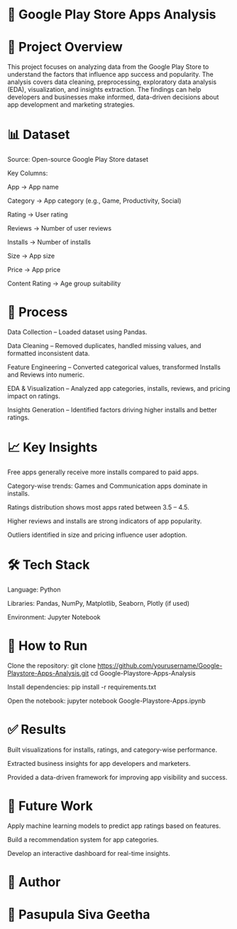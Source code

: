 # 📱 Google Play Store Apps Analysis
# 📌 Project Overview

This project focuses on analyzing data from the Google Play Store to understand the factors that influence app success and popularity. The analysis covers data cleaning, preprocessing, exploratory data analysis (EDA), visualization, and insights extraction. The findings can help developers and businesses make informed, data-driven decisions about app development and marketing strategies.

# 📊 Dataset

Source: Open-source Google Play Store dataset

Key Columns:

App → App name

Category → App category (e.g., Game, Productivity, Social)

Rating → User rating

Reviews → Number of user reviews

Installs → Number of installs

Size → App size

Price → App price

Content Rating → Age group suitability

# 🔑 Process

Data Collection – Loaded dataset using Pandas.

Data Cleaning – Removed duplicates, handled missing values, and formatted inconsistent data.

Feature Engineering – Converted categorical values, transformed Installs and Reviews into numeric.

EDA & Visualization – Analyzed app categories, installs, reviews, and pricing impact on ratings.

Insights Generation – Identified factors driving higher installs and better ratings.

# 📈 Key Insights

Free apps generally receive more installs compared to paid apps.

Category-wise trends: Games and Communication apps dominate in installs.

Ratings distribution shows most apps rated between 3.5 – 4.5.

Higher reviews and installs are strong indicators of app popularity.

Outliers identified in size and pricing influence user adoption.

# 🛠️ Tech Stack

Language: Python

Libraries: Pandas, NumPy, Matplotlib, Seaborn, Plotly (if used)

Environment: Jupyter Notebook

# 🚀 How to Run

Clone the repository: git clone https://github.com/yourusername/Google-Playstore-Apps-Analysis.git
                      cd Google-Playstore-Apps-Analysis


Install dependencies: pip install -r requirements.txt


Open the notebook: jupyter notebook Google-Playstore-Apps.ipynb

# ✅ Results

Built visualizations for installs, ratings, and category-wise performance.

Extracted business insights for app developers and marketers.

Provided a data-driven framework for improving app visibility and success.

# 🔮 Future Work

Apply machine learning models to predict app ratings based on features.

Build a recommendation system for app categories.

Develop an interactive dashboard for real-time insights.

# 📌 Author

# 👤 Pasupula Siva Geetha
